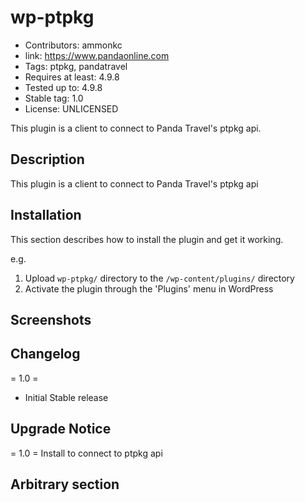 # wp-ptpkg
- Contributors: ammonkc
- link: https://www.pandaonline.com
- Tags: ptpkg, pandatravel
- Requires at least: 4.9.8
- Tested up to: 4.9.8
- Stable tag: 1.0
- License: UNLICENSED

This plugin is a client to connect to Panda Travel's ptpkg api.

## Description

This plugin is a client to connect to Panda Travel's ptpkg api

## Installation

This section describes how to install the plugin and get it working.

e.g.

1. Upload `wp-ptpkg/` directory to the `/wp-content/plugins/` directory
2. Activate the plugin through the 'Plugins' menu in WordPress

## Screenshots

## Changelog

= 1.0 =
* Initial Stable release

## Upgrade Notice

= 1.0 =
Install to connect to ptpkg api

## Arbitrary section

